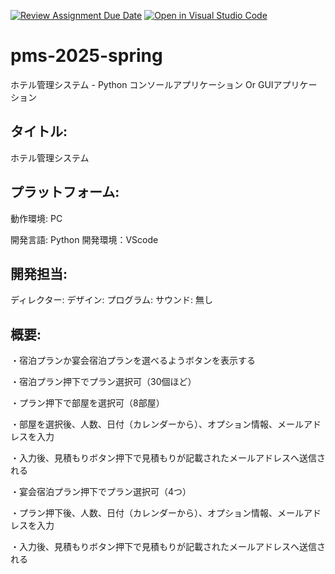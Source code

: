 [![Review Assignment Due Date](https://classroom.github.com/assets/deadline-readme-button-22041afd0340ce965d47ae6ef1cefeee28c7c493a6346c4f15d667ab976d596c.svg)](https://classroom.github.com/a/HH6VRDt4)
[![Open in Visual Studio Code](https://classroom.github.com/assets/open-in-vscode-2e0aaae1b6195c2367325f4f02e2d04e9abb55f0b24a779b69b11b9e10269abc.svg)](https://classroom.github.com/online_ide?assignment_repo_id=18929342&assignment_repo_type=AssignmentRepo)
# pms-2025-spring
ホテル管理システム  - Python コンソールアプリケーション Or GUIアプリケーション

## タイトル:
ホテル管理システム


## プラットフォーム:
動作環境: PC

開発言語: Python
開発環境：VScode


## 開発担当:

ディレクター: 
デザイン: 
プログラム:
サウンド: 無し

## 概要:
・宿泊プランか宴会宿泊プランを選べるようボタンを表示する

・宿泊プラン押下でプラン選択可（30個ほど）

・プラン押下で部屋を選択可（8部屋）

・部屋を選択後、人数、日付（カレンダーから）、オプション情報、メールアドレスを入力

・入力後、見積もりボタン押下で見積もりが記載されたメールアドレスへ送信される


・宴会宿泊プラン押下でプラン選択可（4つ）

・プラン押下後、人数、日付（カレンダーから）、オプション情報、メールアドレスを入力

・入力後、見積もりボタン押下で見積もりが記載されたメールアドレスへ送信される
